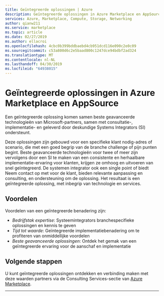 ```yaml
---
title: Geïntegreerde oplossingen | Azure
description: Geïntegreerde oplossingen in Azure Marketplace en AppSource
services: Azure, Marketplace, Compute, Storage, Networking
author: qianw211
ms.service: marketplace
ms.topic: article
ms.date: 02/27/2019
ms.author: ellacroi
ms.openlocfilehash: 4cbc0b399bddbaebd4cb951dcd116e090c2e0c09
ms.sourcegitcommit: c53a800d6c2e5baad800c1247dce94bdbf2ad324
ms.translationtype: MT
ms.contentlocale: nl-NL
ms.lasthandoff: 04/30/2019
ms.locfileid: "64938015"
---
```

# <a name="integrated-solutions-in-azure-marketplace-and-appsource"></a>Geïntegreerde oplossingen in Azure Marketplace en AppSource

Een geïntegreerde oplossing komen samen beste geavanceerde technologieën van Microsoft-partners, samen met consultatie-, implementatie- en geleverd door deskundige Systems Integrators (SI) ondersteunt.

Deze oplossingen zijn gebouwd voor een specifieke klant nodig-adres of scenario, die met een goed begrip van de branche challenge of pijn punten begint. Beste geavanceerde technologieën voor twee of meer zijn vervolgens door een SI te maken van een consistente en herhaalbare implementatie-ervaring voor klanten, krijgen ze omhoog en uitvoeren van snel geïntegreerd. De systemen integrator ook een single point of biedt Neem contact op met voor de klant, bieden relevante aanpassing en consulting, en ondersteuning om de oplossing.  Het resultaat is een geïntegreerde oplossing, met inbegrip van technologie en services.

## <a name="advantages"></a>Voordelen

Voordelen van een geïntegreerde benadering zijn:

* *Bedrijfstak expertise*: Systeemintegrators branchespecifieke oplossingen en kennis te geven
* *Tijd tot waarde*: Geïntegreerde implementatiebenadering om te profiteren van onmiddellijke voordelen
* *Beste geavanceerde oplossingen*: Ontdek het gemak van een geïntegreerde ervaring voor de aanschaf en implementatie

## <a name="next-steps"></a>Volgende stappen

U kunt geïntegreerde oplossingen ontdekken en verbinding maken met deze waarden partners via de Consulting Services-sectie van [Azure Marketplace](https://azuremarketplace.microsoft.com/marketplace/consulting-services).

---

